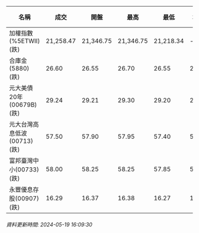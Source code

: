 | 名稱 | 成交 | 開盤 | 最高 | 最低 | 均價 | 成交金額(億) | 昨收 | 漲跌幅 | 漲跌 | 總量 | 昨量 | 振幅 |
| -------- | -------- | -------- | -------- |-------- | -------- | -------- |-------- |-------- |-------- | -------- | -------- |-------- |
|加權指數(%5ETWII) (跌)|21,258.47|21,346.75|21,346.75|21,218.34|-|4,164.94|21,304.26|0.21%|45.79|9,334,286|0|0.60%|
|合庫金(5880) (跌)|26.60|26.55|26.70|26.55|26.64|1.79|26.70|0.37%|0.10|6,730|13,135|0.56%|
|元大美債20年(00679B) (跌)|29.24|29.21|29.30|29.20|29.26|13.95|29.30|0.20%|0.06|47,667|88,676|0.34%|
|元大台灣高息低波(00713) (跌)|57.50|57.90|57.95|57.40|57.59|3.49|57.85|0.61%|0.35|6,064|4,955|0.95%|
|富邦臺灣中小(00733) (跌)|58.00|58.25|58.25|57.85|58.03|1.15|58.20|0.34%|0.20|1,985|3,123|0.69%|
|永豐優息存股(00907) (跌)|16.29|16.37|16.38|16.27|16.33|0.301|16.37|0.49%|0.08|1,843|4,960|0.67%|
###### 資料更新時間: 2024-05-19 16:09:30